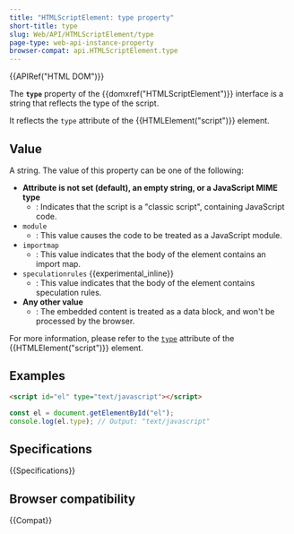 ```yaml
---
title: "HTMLScriptElement: type property"
short-title: type
slug: Web/API/HTMLScriptElement/type
page-type: web-api-instance-property
browser-compat: api.HTMLScriptElement.type
---
```


{{APIRef("HTML DOM")}}

The **`type`** property of the {{domxref("HTMLScriptElement")}} interface is a string that reflects the type of the script.

It reflects the `type` attribute of the {{HTMLElement("script")}} element.

## Value

A string. The value of this property can be one of the following:

- **Attribute is not set (default), an empty string, or a JavaScript MIME type**
  - : Indicates that the script is a "classic script", containing JavaScript code.
- `module`
  - : This value causes the code to be treated as a JavaScript module.
- `importmap`
  - : This value indicates that the body of the element contains an import map.
- `speculationrules` {{experimental_inline}}
  - : This value indicates that the body of the element contains speculation rules.
- **Any other value**
  - : The embedded content is treated as a data block, and won't be processed by the browser.

For more information, please refer to the [`type`](/en-US/docs/Web/HTML/Reference/Elements/script/type) attribute of the {{HTMLElement("script")}} element.

## Examples

```html
<script id="el" type="text/javascript"></script>
```

```js
const el = document.getElementById("el");
console.log(el.type); // Output: "text/javascript"
```

## Specifications

{{Specifications}}

## Browser compatibility

{{Compat}}
